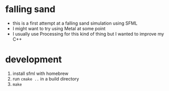 # falling sand

* this is a first attempt at a falling sand simulation using SFML
* I might want to try using Metal at some point
* I usually use Processing for this kind of thing but I wanted to improve my C++

# development

1. install sfml with homebrew
2. run `cmake ..` in a build directory
3. `make`
